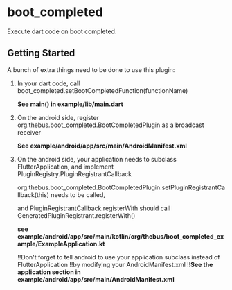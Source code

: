 # boot_completed

Execute dart code on boot completed.

## Getting Started

A bunch of extra things need to be done to use this plugin:

1.  In your dart code,
    call boot_completed.setBootCompletedFunction(functionName)

    **See main() in example/lib/main.dart**


2.  On the android side,
    register org.thebus.boot_completed.BootCompletedPlugin as a broadcast receiver

    **See example/android/app/src/main/AndroidManifest.xml**


3.  On the android side, your application needs to subclass FlutterApplication,
    and implement PluginRegistry.PluginRegistrantCallback

    org.thebus.boot_completed.BootCompletedPlugin.setPluginRegistrantCallback(this)
    needs to be called,

    and PluginRegistrantCallback.registerWith should call
    GeneratedPluginRegistrant.registerWith()

    **see example/android/app/src/main/kotlin/org/thebus/boot_completed_example/ExampleApplication.kt**

    !!Don't forget to tell android to use your application subclass instead of FlutterApplication
    !!by modifying your AndroidManifest.xml
    !!**See the application section in example/android/app/src/main/AndroidManifest.xml**
